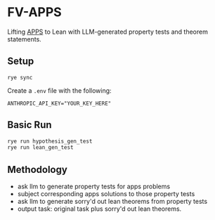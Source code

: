 # FV-APPS

Lifting [APPS](https://github.com/hendrycks/apps) to Lean with LLM-generated property tests and theorem statements.

## Setup

```
rye sync
```

Create a `.env` file with the following:
```
ANTHROPIC_API_KEY="YOUR_KEY_HERE"
```

## Basic Run

``` sh
rye run hypothesis_gen_test
rye run lean_gen_test
```

## Methodology
- ask llm to generate property tests for apps problems
- subject corresponding apps solutions to those property tests
- ask llm to generate sorry'd out lean theorems from property tests
- output task: original task plus sorry'd out lean theorems.
